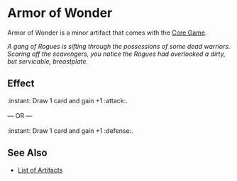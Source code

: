 # Armor of Wonder

Armor of Wonder is a minor artifact that comes with the [Core Game](../content.md).

*A gang of Rogues is sifting through the possessions of some dead warriors. Scaring off the scavengers, you notice the Rogues had overlooked a dirty, but servicable, breastplate.*


## Effect

:instant: Draw 1 card and gain +1 :attack:.<br><br>— OR —<br><br>:instant: Draw 1 card and gain +1 :defense:.


## See Also

- [List of Artifacts](../artifacts.md)
